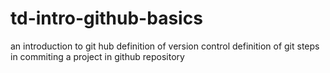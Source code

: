 # td-intro-github-basics
an introduction to git hub
definition of version control
definition of git
steps in commiting a project in github repository
